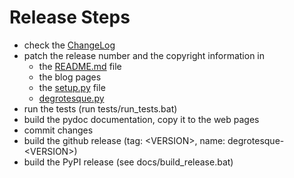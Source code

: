 Release Steps
=============

* check the [ChangeLog](https://github.com/dkrajzew/degrotesque/blob/master/CHANGES.md)
* patch the release number and the copyright information in
    * the [README.md](https://github.com/dkrajzew/degrotesque/blob/master/README.md) file
    * the blog pages
    * the [setup.py](https://github.com/dkrajzew/degrotesque/blob/master/setup.py) file
    * [degrotesque.py](https://github.com/dkrajzew/degrotesque/blob/master/degrotesque.py)
* run the tests (run tests/run_tests.bat)
* build the pydoc documentation, copy it to the web pages
* commit changes
* build the github release (tag: &lt;VERSION&gt;, name: degrotesque-&lt;VERSION&gt;)
* build the PyPI release (see docs/build_release.bat)
